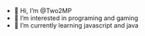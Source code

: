 - 👋 Hi, I’m @Two2MP
- 👀 I’m interested in programing and gaming
- 🌱 I’m currently learning javascript and java

<!---
Two2MP/Two2MP is a ✨ special ✨ repository because its `README.md` (this file) appears on your GitHub profile.
You can click the Preview link to take a look at your changes.
--->
